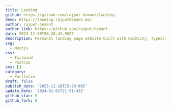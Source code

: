 ```yaml
---
title: Landing
github: https://github.com/rajput-hemant/landing
demo: https://landing.rajputhemant.me/
author: rajput-hemant
author_link: https://github.com/rajput-hemant
date: 2023-11-30T06:38:41.952Z
description: Personal landing page website built with QwikCity, Typescript and TailwindCSS
ssg:
  - Nextjs
css:
  - Tailwind
  - PostCSS
cms: []
category:
  - Portfolio
draft: false
publish_date: '2023-11-18T15:20:09Z'
update_date: '2024-01-01T21:51:43Z'
github_star: 5
github_fork: 0
---
```

